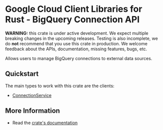 # Google Cloud Client Libraries for Rust - BigQuery Connection API

<!-- Code generated by sidekick. DO NOT EDIT. -->

**WARNING:** this crate is under active development. We expect multiple breaking
changes in the upcoming releases. Testing is also incomplete, we do **not**
recommend that you use this crate in production. We welcome feedback about the
APIs, documentation, missing features, bugs, etc.

Allows users to manage BigQuery connections to external data sources.

## Quickstart

The main types to work with this crate are the clients:

* [ConnectionService](https://docs.rs/google-cloud-bigquery-connection-v1/latest/google_cloud_bigquery_connection_v1/client/struct.ConnectionService.html)

## More Information

* Read the [crate's documentation](https://docs.rs/google-cloud-bigquery-connection-v1/latest/google-cloud-bigquery-connection-v1)
